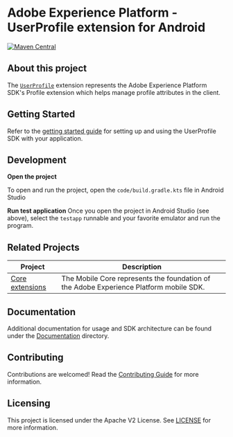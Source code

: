 # Adobe Experience Platform - UserProfile extension for Android

[![Maven Central](https://img.shields.io/maven-central/v/com.adobe.marketing.mobile/userprofile.svg?logo=android&logoColor=white&label=userprofile)](https://mvnrepository.com/artifact/com.adobe.marketing.mobile/userprofile)

## About this project

The [`UserProfile`](https://developer.adobe.com/client-sdks/documentation/profile/) extension represents the Adobe Experience Platform SDK's Profile extension which helps manage profile attributes in the client.

## Getting Started

Refer to the [getting started guide](./Documentation/getting-started.md) for setting up and using the UserProfile SDK with your application.

## Development

**Open the project**

To open and run the project, open the `code/build.gradle.kts` file in Android Studio

**Run test application**
Once you open the project in Android Studio (see above), select the `testapp` runnable and your favorite emulator and run the program.

## Related Projects

| Project                                                         | Description                                                                            |
| --------------------------------------------------------------- | -------------------------------------------------------------------------------------- |
| [Core extensions](https://github.com/adobe/aepsdk-core-android) | The Mobile Core represents the foundation of the Adobe Experience Platform mobile SDK. |

## Documentation

Additional documentation for usage and SDK architecture can be found under the [Documentation](Documentation) directory.

## Contributing

Contributions are welcomed! Read the [Contributing Guide](./.github/CONTRIBUTING.md) for more information.

## Licensing

This project is licensed under the Apache V2 License. See [LICENSE](LICENSE) for more information.
